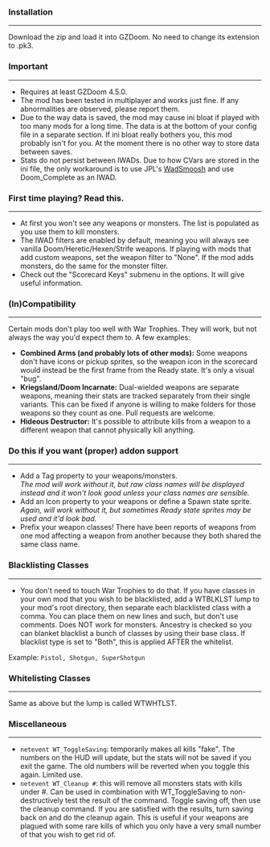### Installation
---
Download the zip and load it into GZDoom. No need to change its extension to .pk3.

### Important
---
- Requires at least GZDoom 4.5.0.
- The mod has been tested in multiplayer and works just fine. If any abnormalities are observed, please report them.
- Due to the way data is saved, the mod may cause ini bloat if played with too many mods for a long time. The data is at the bottom of your config file in a separate section. If ini bloat really bothers you, this mod probably isn't for you. At the moment there is no other way to store data between saves.
- Stats do not persist between IWADs. Due to how CVars are stored in the ini file, the only workaround is to use JPL's [WadSmoosh](https://forum.zdoom.org/viewtopic.php?f=232&t=52757) and use Doom_Complete as an IWAD.

### First time playing? Read this.
---
- At first you won't see any weapons or monsters. The list is populated as you use them to kill monsters.
- The IWAD filters are enabled by default, meaning you will always see vanilla Doom/Heretic/Hexen/Strife weapons. If playing with mods that add custom weapons, set the weapon filter to "None". If the mod adds monsters, do the same for the monster filter.
- Check out the "Scorecard Keys" submenu in the options. It will give useful information.

### (In)Compatibility
---
Certain mods don't play too well with War Trophies. They will work, but not always the way you'd expect them to. A few examples:
- **Combined Arms (and probably lots of other mods):** Some weapons don't have icons or pickup sprites, so the weapon icon in the scorecard would instead be the first frame from the Ready state. It's only a visual "bug".
- **Kriegsland/Doom Incarnate:** Dual-wielded weapons are separate weapons, meaning their stats are tracked separately from their single variants. This can be fixed if anyone is willing to make folders for those weapons so they count as one. Pull requests are welcome.
- **Hideous Destructor:** It's possible to attribute kills from a weapon to a different weapon that cannot physically kill anything.

### Do this if you want (proper) addon support
---
- Add a Tag property to your weapons/monsters.  
*The mod will work without it, but raw class names will be displayed instead and it won't look good unless your class names are sensible.*
- Add an Icon property to your weapons or define a Spawn state sprite.  
*Again, will work without it, but sometimes Ready state sprites may be used and it'd look bad.*
- Prefix your weapon classes! There have been reports of weapons from one mod affecting a weapon from another because they both shared the same class name.

### Blacklisting Classes
---
- You don't need to touch War Trophies to do that. If you have classes in your own mod that you wish to be blacklisted, add a WTBLKLST lump to your mod's root directory, then separate each blacklisted class with a comma. You can place them on new lines and such, but don't use comments. Does NOT work for monsters. Ancestry is checked so you can blanket blacklist a bunch of classes by using their base class. If blacklist type is set to "Both", this is applied AFTER the whitelist.

Example: `Pistol, Shotgun, SuperShotgun`

### Whitelisting Classes
---
Same as above but the lump is called WTWHTLST.

### Miscellaneous
---
- `netevent WT_ToggleSaving`: temporarily makes all kills "fake". The numbers on the HUD will update, but the stats will not be saved if you exit the game. The old numbers will be reverted when you toggle this again. Limited use.
- `netevent WT_Cleanup #`: this will remove all monsters stats with kills under #. Can be used in combination with WT_ToggleSaving to non-destructively test the result of the command. Toggle saving off, then use the cleanup command. If you are satisfied with the results, turn saving back on and do the cleanup again. This is useful if your weapons are plagued with some rare kills of which you only have a very small number of that you wish to get rid of.